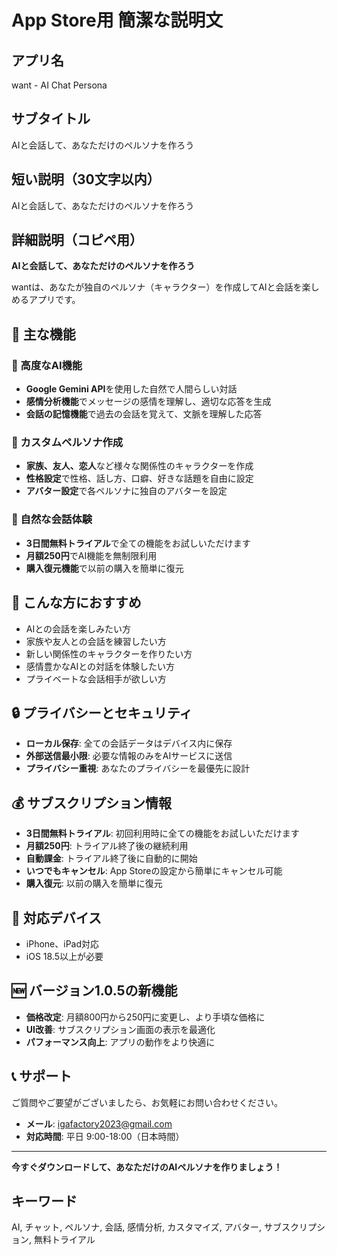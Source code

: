 # App Store用 簡潔な説明文

## アプリ名
want - AI Chat Persona

## サブタイトル
AIと会話して、あなただけのペルソナを作ろう

## 短い説明（30文字以内）
AIと会話して、あなただけのペルソナを作ろう

## 詳細説明（コピペ用）

**AIと会話して、あなただけのペルソナを作ろう**

wantは、あなたが独自のペルソナ（キャラクター）を作成してAIと会話を楽しめるアプリです。

## 🌟 主な機能

### 🤖 高度なAI機能
- **Google Gemini API**を使用した自然で人間らしい対話
- **感情分析機能**でメッセージの感情を理解し、適切な応答を生成
- **会話の記憶機能**で過去の会話を覚えて、文脈を理解した応答

### 👤 カスタムペルソナ作成
- **家族、友人、恋人**など様々な関係性のキャラクターを作成
- **性格設定**で性格、話し方、口癖、好きな話題を自由に設定
- **アバター設定**で各ペルソナに独自のアバターを設定

### 💬 自然な会話体験
- **3日間無料トライアル**で全ての機能をお試しいただけます
- **月額250円**でAI機能を無制限利用
- **購入復元機能**で以前の購入を簡単に復元

## 🎯 こんな方におすすめ

- AIとの会話を楽しみたい方
- 家族や友人との会話を練習したい方
- 新しい関係性のキャラクターを作りたい方
- 感情豊かなAIとの対話を体験したい方
- プライベートな会話相手が欲しい方

## 🔒 プライバシーとセキュリティ

- **ローカル保存**: 全ての会話データはデバイス内に保存
- **外部送信最小限**: 必要な情報のみをAIサービスに送信
- **プライバシー重視**: あなたのプライバシーを最優先に設計

## 💰 サブスクリプション情報

- **3日間無料トライアル**: 初回利用時に全ての機能をお試しいただけます
- **月額250円**: トライアル終了後の継続利用
- **自動課金**: トライアル終了後に自動的に開始
- **いつでもキャンセル**: App Storeの設定から簡単にキャンセル可能
- **購入復元**: 以前の購入を簡単に復元

## 📱 対応デバイス

- iPhone、iPad対応
- iOS 18.5以上が必要

## 🆕 バージョン1.0.5の新機能

- **価格改定**: 月額800円から250円に変更し、より手頃な価格に
- **UI改善**: サブスクリプション画面の表示を最適化
- **パフォーマンス向上**: アプリの動作をより快適に

## 📞 サポート

ご質問やご要望がございましたら、お気軽にお問い合わせください。

- **メール**: igafactory2023@gmail.com
- **対応時間**: 平日 9:00-18:00（日本時間）

---

**今すぐダウンロードして、あなただけのAIペルソナを作りましょう！**

## キーワード
AI, チャット, ペルソナ, 会話, 感情分析, カスタマイズ, アバター, サブスクリプション, 無料トライアル 